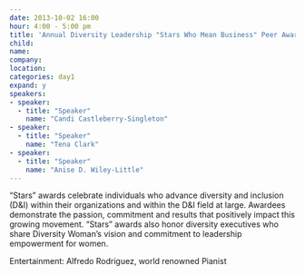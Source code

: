 ```yaml
---
date: 2013-10-02 16:00
hour: 4:00 - 5:00 pm
title: 'Annual Diversity Leadership "Stars Who Mean Business" Peer Awards Celebration & Reception'
child:
name: 
company: 
location:
categories: day1
expand: y
speakers:
- speaker:  
  - title: "Speaker"
    name: "Candi Castleberry-Singleton"
- speaker:  
  - title: "Speaker"
    name: "Tena Clark"
- speaker:  
  - title: "Speaker"
    name: "Anise D. Wiley-Little"
---
```

“Stars” awards celebrate individuals who advance diversity and inclusion (D&I) within
their organizations and within the D&I field at large. Awardees demonstrate the
passion, commitment and results that positively impact this growing movement. “Stars”
awards also honor diversity executives who share Diversity Woman’s vision and
commitment to leadership empowerment for women.

Entertainment: Alfredo Rodriguez, world renowned Pianist